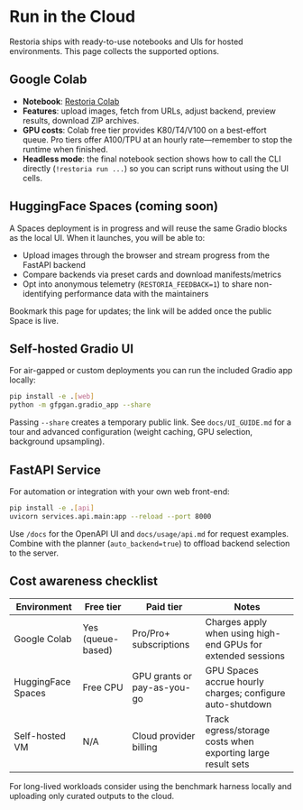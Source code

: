# Run in the Cloud

Restoria ships with ready-to-use notebooks and UIs for hosted environments.  This page collects the supported options.

## Google Colab

- **Notebook**: [Restoria Colab](https://colab.research.google.com/github/IAmJonoBo/Restoria/blob/main/notebooks/Restoria_Colab.ipynb)
- **Features**: upload images, fetch from URLs, adjust backend, preview results, download ZIP archives.
- **GPU costs**: Colab free tier provides K80/T4/V100 on a best-effort queue.  Pro tiers offer A100/TPU at an hourly rate—remember to stop the runtime when finished.
- **Headless mode**: the final notebook section shows how to call the CLI directly (`!restoria run ...`) so you can script runs without using the UI cells.

## HuggingFace Spaces (coming soon)

A Spaces deployment is in progress and will reuse the same Gradio blocks as the local UI.  When it launches, you will be able to:

- Upload images through the browser and stream progress from the FastAPI backend
- Compare backends via preset cards and download manifests/metrics
- Opt into anonymous telemetry (`RESTORIA_FEEDBACK=1`) to share non-identifying performance data with the maintainers

Bookmark this page for updates; the link will be added once the public Space is live.

## Self-hosted Gradio UI

For air-gapped or custom deployments you can run the included Gradio app locally:

```bash
pip install -e .[web]
python -m gfpgan.gradio_app --share
```

Passing `--share` creates a temporary public link.  See `docs/UI_GUIDE.md` for a tour and advanced configuration (weight caching, GPU selection, background upsampling).

## FastAPI Service

For automation or integration with your own web front-end:

```bash
pip install -e .[api]
uvicorn services.api.main:app --reload --port 8000
```

Use `/docs` for the OpenAPI UI and `docs/usage/api.md` for request examples.  Combine with the planner (`auto_backend=true`) to offload backend selection to the server.

## Cost awareness checklist

| Environment    | Free tier | Paid tier | Notes |
| -------------- | --------- | --------- | ----- |
| Google Colab   | Yes (queue-based) | Pro/Pro+ subscriptions | Charges apply when using high-end GPUs for extended sessions |
| HuggingFace Spaces | Free CPU | GPU grants or pay-as-you-go | GPU Spaces accrue hourly charges; configure auto-shutdown |
| Self-hosted VM | N/A | Cloud provider billing | Track egress/storage costs when exporting large result sets |

For long-lived workloads consider using the benchmark harness locally and uploading only curated outputs to the cloud.
